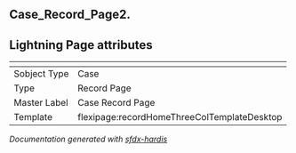 ## Case_Record_Page2.

## Lightning Page attributes

|<!-- -->|<!-- -->|
|:---|:---|
|Sobject Type|Case|
|Type| Record Page|
|Master Label|Case Record Page|
|Template|flexipage:recordHomeThreeColTemplateDesktop|




<!-- Page description -->


_Documentation generated with [sfdx-hardis](https://sfdx-hardis.cloudity.com)_
